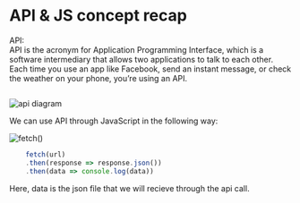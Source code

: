 # API & JS concept recap

API:  
API is the acronym for Application Programming Interface, which is a software intermediary that allows two applications to talk to each other. Each time you use an app like Facebook, send an instant message, or check the weather on your phone, you’re using an API.

<img src="https://i0.wp.com/choosetoencrypt.com/wp-content/uploads/2019/06/Artboard-4.png?resize=640%2C430&ssl=1" alt=""> 

<br> 

<img src="https://assets-global.website-files.com/5f3c19f18169b62a0d0bf387/609b09fb261ba04c095064cb_https-lh6-googleusercontent-com-_nyclktg8po_wx5-.png" alt="api diagram"> <br>

We can use API through JavaScript in the following way:  

<img src="https://miro.medium.com/max/1400/1*Zp7OjG_itJNA3VoXL5f5sQ.png" alt="fetch()">  

```js
    fetch(url)
    .then(response => response.json())
    .then(data => console.log(data))
```

Here, data is the json file that we will recieve through the api call. 
